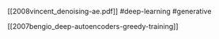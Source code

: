 [[2008vincent_denoising-ae.pdf]]
#deep-learning #generative

[[2007bengio_deep-autoencoders-greedy-training]]

